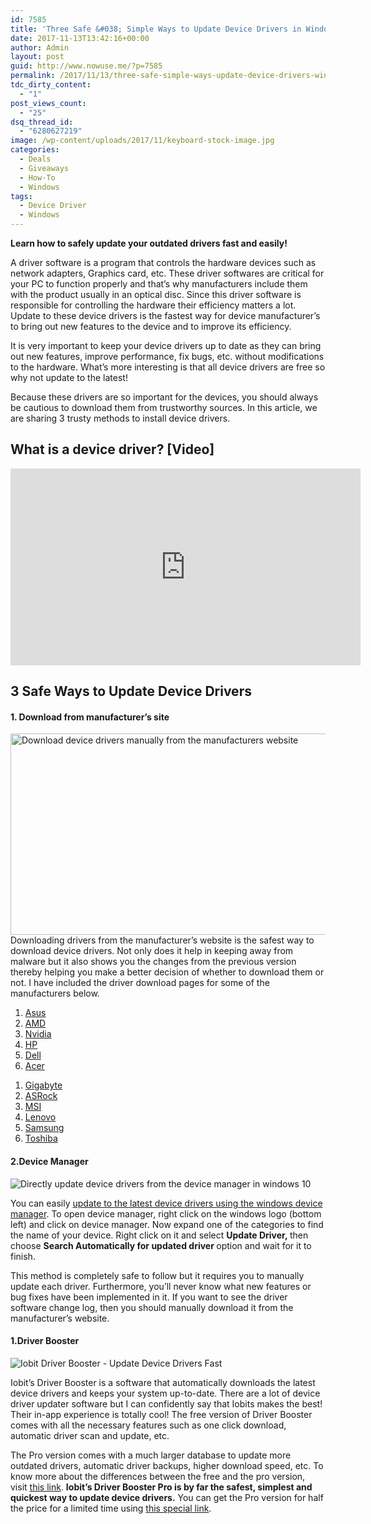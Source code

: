 ```yaml
---
id: 7585
title: 'Three Safe &#038; Simple Ways to Update Device Drivers in Windows 10'
date: 2017-11-13T13:42:16+00:00
author: Admin
layout: post
guid: http://www.nowuse.me/?p=7585
permalink: /2017/11/13/three-safe-simple-ways-update-device-drivers-windows-10/
tdc_dirty_content:
  - "1"
post_views_count:
  - "25"
dsq_thread_id:
  - "6280627219"
image: /wp-content/uploads/2017/11/keyboard-stock-image.jpg
categories:
  - Deals
  - Giveaways
  - How-To
  - Windows
tags:
  - Device Driver
  - Windows
---
```

<strong>Learn how to safely update your outdated drivers fast and easily!</strong>
<div class="entry-content">

A driver software is a program that controls the hardware devices such as network adapters, Graphics card, etc. These driver softwares are critical for your PC to function properly and that’s why manufacturers include them with the product usually in an optical disc. Since this driver software is responsible for controlling the hardware their efficiency matters a lot. Update to these device drivers is the fastest way for device manufacturer’s to bring out new features to the device and to improve its efficiency.

It is very important to keep your device drivers up to date as they can bring out new features, improve performance, fix bugs, etc. without modifications to the hardware. What’s more interesting is that all device drivers are free so why not update to the latest!

Because these drivers are so important for the devices, you should always be cautious to download them from trustworthy sources. In this article, we are sharing 3 trusty methods to install device drivers.
<h2>What is a device driver? [Video]</h2>
<iframe src="https://www.youtube.com/embed/t-aRlwLI-b0" width="560" height="315" frameborder="0" allowfullscreen="allowfullscreen"></iframe>
<h2>3 Safe Ways to Update Device Drivers</h2>
<h4>1. Download from manufacturer’s site</h4>
<img class="aligncenter wp-image-3506 size-full" src="https://i2.wp.com/codegena.com/wp-content/uploads/2017/09/desktop-computer.jpg?resize=770%2C433&amp;ssl=1" sizes="(max-width: 770px) 100vw, 770px" srcset="https://i2.wp.com/codegena.com/wp-content/uploads/2017/09/desktop-computer.jpg?w=1920&amp;ssl=1 1920w, https://i2.wp.com/codegena.com/wp-content/uploads/2017/09/desktop-computer.jpg?resize=300%2C169&amp;ssl=1 300w, https://i2.wp.com/codegena.com/wp-content/uploads/2017/09/desktop-computer.jpg?resize=768%2C432&amp;ssl=1 768w, https://i2.wp.com/codegena.com/wp-content/uploads/2017/09/desktop-computer.jpg?resize=1024%2C576&amp;ssl=1 1024w, https://i2.wp.com/codegena.com/wp-content/uploads/2017/09/desktop-computer.jpg?resize=740%2C416&amp;ssl=1 740w, https://i2.wp.com/codegena.com/wp-content/uploads/2017/09/desktop-computer.jpg?w=1540&amp;ssl=1 1540w" alt="Download device drivers manually from the manufacturers website" width="572" height="322" />Downloading drivers from the manufacturer’s website is the safest way to download device drivers. Not only does it help in keeping away from malware but it also shows you the changes from the previous version thereby helping you make a better decision of whether to download them or not. I have included the driver download pages for some of the manufacturers below.
<div class="mks_col">
<div class="mks_one_half">
<ol>
 	<li><a href="https://www.asus.com/support/Download-Center/" target="_blank" rel="nofollow noopener">Asus</a></li>
 	<li><a href="http://support.amd.com/en-us/download" target="_blank" rel="nofollow noopener">AMD</a></li>
 	<li><a href="http://www.nvidia.com/Download/index.aspx" target="_blank" rel="nofollow noopener">Nvidia</a></li>
 	<li><a href="https://support.hp.com/in-en/drivers" target="_blank" rel="nofollow noopener">HP</a></li>
 	<li><a href="http://www.dell.com/support/home/IN/en/04/Products/desktop?app=drivers" target="_blank" rel="nofollow noopener">Dell</a></li>
 	<li><a href="https://www.acer.com/ac/en/GB/content/drivers" target="_blank" rel="nofollow noopener">Acer</a></li>
</ol>
</div>
<div class="mks_one_half">
<ol>
 	<li><a href="https://www.gigabyte.com/Support" target="_blank" rel="nofollow noopener">Gigabyte</a></li>
 	<li><a href="http://www.asrock.com/support/index.asp" target="_blank" rel="nofollow noopener">ASRock</a></li>
 	<li><a href="https://in.msi.com/support" target="_blank" rel="nofollow noopener">MSI</a></li>
 	<li><a href="https://pcsupport.lenovo.com/in/en/" target="_blank" rel="nofollow noopener">Lenovo</a></li>
 	<li><a href="http://www.samsung.com/us/support/downloads/" target="_blank" rel="nofollow noopener">Samsung</a></li>
 	<li><a href="http://support.toshiba.com/drivers" target="_blank" rel="nofollow noopener">Toshiba</a></li>
</ol>
<h4>2.Device Manager</h4>
<img class="aligncenter" src="https://i1.wp.com/codegena.com/wp-content/uploads/2017/09/device-manager.jpg?resize=754%2C551&amp;ssl=1" alt="Directly update device drivers from the device manager in windows 10" />

You can easily <a href="https://support.microsoft.com/en-in/help/4028443/windows-update-drivers-in-windows-10" target="_blank" rel="noopener">update to the latest device drivers using the windows device manager</a>. To open device manager, right click on the windows logo (bottom left) and click on device manager.
Now expand one of the categories to find the name of your device. Right click on it and select <strong>Update Driver, </strong>then choose <strong>Search Automatically for updated driver </strong>option and wait for it to finish.

This method is completely safe to follow but it requires you to manually update each driver. Furthermore, you’ll never know what new features or bug fixes have been implemented in it. If you want to see the driver software change log, then you should manually download it from the manufacturer’s website.
<h4>1.Driver Booster</h4>
<img class="aligncenter" src="https://i0.wp.com/codegena.com/wp-content/uploads/2017/09/driver-booster-free.png?resize=770%2C513&amp;ssl=1" alt="Iobit Driver Booster - Update Device Drivers Fast " />

Iobit’s Driver Booster is a software that automatically downloads the latest device drivers and keeps your system up-to-date. There are a lot of device driver updater software but I can confidently say that Iobits makes the best! Their in-app experience is totally cool! The free version of Driver Booster comes with all the necessary features such as one click download, automatic driver scan and update, etc.

The Pro version comes with a much larger database to update more outdated drivers, automatic driver backups, higher download speed, etc. To know more about the differences between the free and the pro version, visit <a href="http://www.iobit.com/en/driver-booster-pro.php" target="_blank" rel="noopener">this link</a>.
<strong>
Iobit’s Driver Booster Pro is by far the safest, simplest and quickest way to update device drivers.</strong>
You can get the Pro version for half the price for a limited time using <a href="http://purchase.iobit.com/aff/en/db/2017general/index.php?aff=99960" target="_blank" rel="noopener">this special link</a>.

</div>
</div>
</div>
